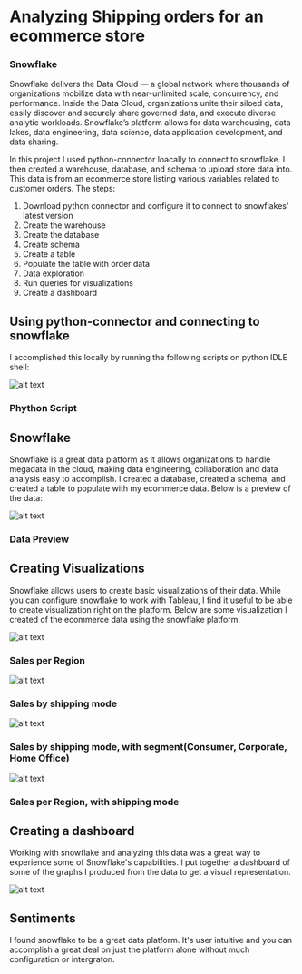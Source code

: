 # Analyzing Shipping orders for an ecommerce store
### Snowflake

Snowflake delivers the Data Cloud — a global network where thousands of organizations mobilize data with near-unlimited scale, concurrency, and performance. Inside the Data Cloud, organizations unite their siloed data, easily discover and securely share governed data, and execute diverse analytic workloads. Snowflake’s platform allows for data warehousing, data lakes, data engineering, data science, data application development, and data sharing. 

In this project I used python-connector loacally to connect to snowflake. I then created a warehouse, database, and schema to upload store data into. This data is from an ecommerce store listing various variables related to customer orders. The steps:

1. Download python connector and configure it to connect to snowflakes' latest version
2. Create the warehouse
3. Create the database
4. Create schema
5. Create a table
6. Populate the table with order data
7. Data exploration
8. Run queries for visualizations
9. Create a dashboard


## Using python-connector and connecting to snowflake
I accomplished this locally by running the following scripts on python IDLE shell:

![alt text](https://github.com/Zi-Stonga/Snowflake/blob/main/Images/python_script.JPG)


### Phython Script

## Snowflake
Snowflake is a great data platform as it allows organizations to handle megadata in the cloud, making data engineering, collaboration and data analysis easy to accomplish. I created a database, created a schema, and created a table to populate with my ecommerce data. Below is a preview of the data:



![alt text](https://github.com/Zi-Stonga/Snowflake/blob/main/Images/Data_preview.JPG)

### Data Preview

## Creating Visualizations
Snowflake allows users to create basic visualizations of their data. While you can configure snowflake to work with Tableau, I find it useful to be able to create visualization right on the platform. Below are some visualization I created of the ecommerce data using the snowflake platform.

![alt text](https://github.com/Zi-Stonga/Snowflake/blob/main/Images/Sales,region.JPG)

### Sales per Region

![alt text](https://github.com/Zi-Stonga/Snowflake/blob/main/Images/Sales,shipmode.JPG)

### Sales by shipping mode

![alt text](https://github.com/Zi-Stonga/Snowflake/blob/main/Images/Shipmode,Segment.JPG)

### Sales by shipping mode, with segment(Consumer, Corporate, Home Office)

![alt text](https://github.com/Zi-Stonga/Snowflake/blob/main/Images/Shipmode,Sales,region.JPG)


### Sales per Region, with shipping mode




## Creating a dashboard
Working with snowflake and analyzing this data was a great way to experience some of Snowflake's capabilities. I put together a dashboard of some of the graphs I produced from the data to get a visual representation.

![alt text](https://github.com/Zi-Stonga/Snowflake/blob/main/Images/dashboard2.JPG)

## Sentiments
I found snowflake to be a great data platform. It's user intuitive and you can accomplish a great deal on just the platform alone without much configuration or intergraton.




